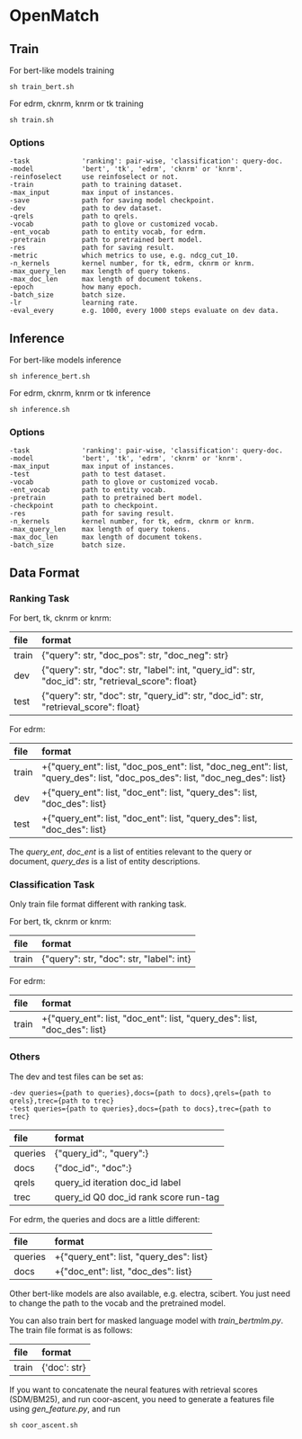 # OpenMatch
## Train
For bert-like models training
```shell
sh train_bert.sh
```

For edrm, cknrm, knrm or tk training
```shell
sh train.sh
```

### Options
```
-task             'ranking': pair-wise, 'classification': query-doc.
-model            'bert', 'tk', 'edrm', 'cknrm' or 'knrm'.
-reinfoselect     use reinfoselect or not.
-train            path to training dataset.
-max_input        max input of instances.
-save             path for saving model checkpoint.
-dev              path to dev dataset.
-qrels            path to qrels.
-vocab            path to glove or customized vocab.
-ent_vocab        path to entity vocab, for edrm.
-pretrain         path to pretrained bert model.
-res              path for saving result.
-metric           which metrics to use, e.g. ndcg_cut_10.
-n_kernels        kernel number, for tk, edrm, cknrm or knrm.
-max_query_len    max length of query tokens.
-max_doc_len      max length of document tokens.
-epoch            how many epoch.
-batch_size       batch size.
-lr               learning rate.
-eval_every       e.g. 1000, every 1000 steps evaluate on dev data.
```

## Inference
For bert-like models inference
```shell
sh inference_bert.sh
```

For edrm, cknrm, knrm or tk inference
```shell
sh inference.sh
```

### Options
```
-task             'ranking': pair-wise, 'classification': query-doc.
-model            'bert', 'tk', 'edrm', 'cknrm' or 'knrm'.
-max_input        max input of instances.
-test             path to test dataset.
-vocab            path to glove or customized vocab.
-ent_vocab        path to entity vocab.
-pretrain         path to pretrained bert model.
-checkpoint       path to checkpoint.
-res              path for saving result.
-n_kernels        kernel number, for tk, edrm, cknrm or knrm.
-max_query_len    max length of query tokens.
-max_doc_len      max length of document tokens.
-batch_size       batch size.
```

## Data Format
### Ranking Task
For bert, tk, cknrm or knrm:

|file|format|
|:---|:-----|
|train|{"query": str, "doc\_pos": str, "doc\_neg": str}|
|dev  |{"query": str, "doc": str, "label": int, "query\_id": str, "doc\_id": str, "retrieval\_score": float}|
|test |{"query": str, "doc": str, "query\_id": str, "doc\_id": str, "retrieval\_score": float}|

For edrm:

|file|format|
|:---|:-----|
|train|+{"query\_ent": list, "doc\_pos\_ent": list, "doc\_neg\_ent": list, "query\_des": list, "doc\_pos\_des": list, "doc\_neg\_des": list}|
|dev  |+{"query\_ent": list, "doc\_ent": list, "query\_des": list, "doc\_des": list}|
|test |+{"query\_ent": list, "doc\_ent": list, "query\_des": list, "doc\_des": list}|

The *query_ent*, *doc_ent* is a list of entities relevant to the query or document, *query_des* is a list of entity descriptions.

### Classification Task
Only train file format different with ranking task.

For bert, tk, cknrm or knrm:

|file|format|
|:---|:-----|
|train|{"query": str, "doc": str, "label": int}|

For edrm:

|file|format|
|:---|:-----|
|train|+{"query\_ent": list, "doc\_ent": list, "query\_des": list, "doc\_des": list}|

### Others
The dev and test files can be set as:
```
-dev queries={path to queries},docs={path to docs},qrels={path to qrels},trec={path to trec}
-test queries={path to queries},docs={path to docs},trec={path to trec}
```

|file|format|
|:---|:-----|
|queries|{"query\_id":, "query":}|
|docs|{"doc\_id":, "doc":}|
|qrels|query\_id iteration doc\_id label|
|trec|query\_id Q0 doc\_id rank score run-tag|

For edrm, the queries and docs are a little different:

|file|format|
|:---|:-----|
|queries|+{"query\_ent": list, "query\_des": list}|
|docs|+{"doc\_ent": list, "doc\_des": list}|

Other bert-like models are also available, e.g. electra, scibert. You just need to change the path to the vocab and the pretrained model.

You can also train bert for masked language model with *train_bertmlm.py*. The train file format is as follows:

|file|format|
|:---|:-----|
|train|{'doc': str}|

If you want to concatenate the neural features with retrieval scores (SDM/BM25), and run coor-ascent, you need to generate a features file using *gen_feature.py*, and run
```
sh coor_ascent.sh
```
